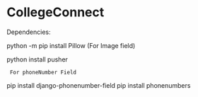 # CollegeConnect

Dependencies:

python -m pip install Pillow (For Image field)


python install pusher


     For phoneNumber Field
pip install django-phonenumber-field
pip install phonenumbers
